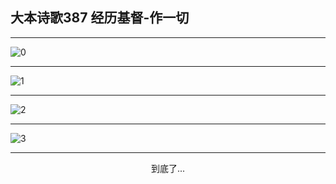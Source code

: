 
## 大本诗歌387 经历基督-作一切
        
<div id="aplayer0"></div>

---

<img alt="0" data-original="https://cdn.jsdelivr.net/gh/k34869/shi/data/d0387/0">

---

<img alt="1" data-original="https://cdn.jsdelivr.net/gh/k34869/shi/data/d0387/1">

---

<img alt="2" data-original="https://cdn.jsdelivr.net/gh/k34869/shi/data/d0387/2">

---

<img alt="3" data-original="https://cdn.jsdelivr.net/gh/k34869/shi/data/d0387/3">

---

<p style="text-align: center">到底了...</p>

<script src="/js/dist-view.js"></script>

<script>
MAIN.id = 'd0387';
        
const ap0 = new APlayer({
    container: document.getElementById('aplayer0'),
    volume: 1,
    loop: 'none',
    preload: 'none',
    audio: [{
        name: '大本诗歌387.mp3',
        artist: '大本诗歌',
        url: 'https://res.wx.qq.com/voice/getvoice?mediaid=MzI0NTk3MDM5M18yMjQ3NDkyMjcx',
        cover: '/favicon'
    }]
});
</script>

